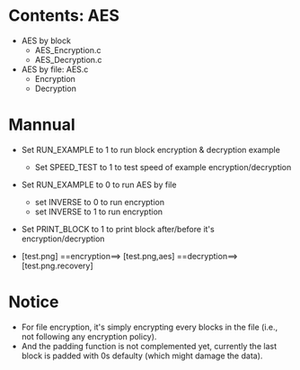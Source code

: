 # Contents: AES
- AES by block
  - AES_Encryption.c
  - AES_Decryption.c
- AES by file: AES.c
  - Encryption
  - Decryption

# Mannual
- Set RUN_EXAMPLE to 1 to run block encryption & decryption example
  - Set SPEED_TEST to 1 to test speed of example encryption/decryption

- Set RUN_EXAMPLE to 0 to run AES by file
  - set INVERSE to 0 to run encryption
  - set INVERSE to 1 to run encryption

- Set PRINT_BLOCK to 1 to print block after/before it's encryption/decryption

- [test.png]
==encryption==> [test.png,aes] 
==decryption==> [test.png.recovery] 

# Notice
- For file encryption, it's simply encrypting every blocks in the file (i.e., not following any encryption policy).
- And the padding function is not complemented yet, currently the last block is padded with 0s defaulty (which might damage the data). 